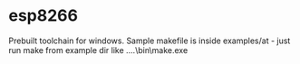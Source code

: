 esp8266
=======

Prebuilt toolchain for windows.
Sample makefile is inside examples/at - just run make from example dir like ..\..\bin\make.exe
